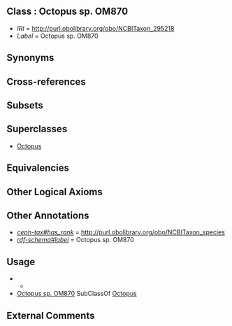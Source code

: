 
## Class : Octopus sp. OM870

 * *IRI* = http://purl.obolibrary.org/obo/NCBITaxon_295218
 * *Label* = Octopus sp. OM870

## Synonyms


## Cross-references


## Subsets


## Superclasses

 * [Octopus](../../NCBITaxon/43/NCBITaxon_6643.md)

## Equivalencies


## Other Logical Axioms


## Other Annotations

 * *[ceph-tax#has_rank](../../ceph-tax#has/nk/ceph-tax#has_rank.md)* = http://purl.obolibrary.org/obo/NCBITaxon_species
 * *[rdf-schema#label](../../el/rdf-schema#label.md)* = Octopus sp. OM870

## Usage

 * -
 * [Octopus sp. OM870](../../NCBITaxon/18/NCBITaxon_295218.md) SubClassOf [Octopus](../../NCBITaxon/43/NCBITaxon_6643.md)

## External Comments

